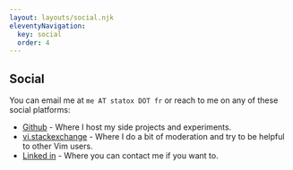```yaml
---
layout: layouts/social.njk
eleventyNavigation:
  key: social
  order: 4
---
```


## Social

You can email me at <code>me AT statox DOT fr</code> or reach to me on any of these social platforms:

- [Github](https://github.com/statox/) - Where I host my side projects and experiments.
- [vi.stackexchange](https://vi.stackexchange.com/users/1841/statox) - Where I do a bit of moderation and try to be helpful to other Vim users.
- [Linked in](https://www.linkedin.com/in/adrien-fabre-7a30994b/) - Where you can contact me if you want to.
